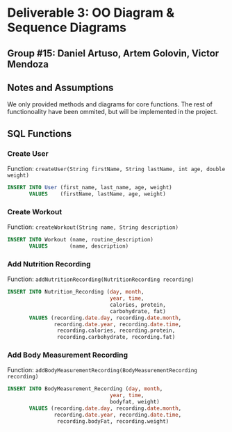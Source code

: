 # Deliverable 3: OO Diagram & Sequence Diagrams
## Group #15: Daniel Artuso, Artem Golovin, Victor Mendoza

## Notes and Assumptions

We only provided methods and diagrams for core functions. The rest of functionoality have been ommited, but will be implemented in the project.

## SQL Functions

### Create User

Function: `createUser(String firstName, String lastName, int age, double weight)`

```sql
INSERT INTO User (first_name, last_name, age, weight)
       VALUES    (firstName, lastName, age, weight)
```

### Create Workout

Function: `createWorkout(String name, String description)`

```sql
INSERT INTO Workout (name, routine_description)
       VALUES       (name, description)
```

### Add Nutrition Recording

Function: `addNutritionRecording(NutritionRecording recording)`

```sql
INSERT INTO Nutrition_Recording (day, month, 
                                 year, time, 
                                 calories, protein,
                                 carbohydrate, fat)
       VALUES (recording.date.day, recording.date.month,
               recording.date.year, recording.date.time,
                recording.calories, recording.protein, 
                recording.carbohydrate, recording.fat)
```

### Add Body Measurement Recording

Function: `addBodyMeasurementRecording(BodyMeasurementRecording recording)`

```sql
INSERT INTO BodyMeasurement_Recording (day, month, 
                                 year, time, 
                                 bodyfat, weight)
       VALUES (recording.date.day, recording.date.month,
               recording.date.year, recording.date.time,
                recording.bodyFat, recording.weight)
```

